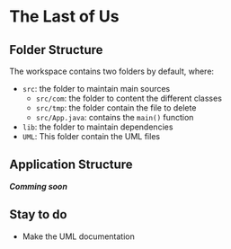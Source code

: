 # The Last of Us

## Folder Structure

The workspace contains two folders by default, where:

- `src`: the folder to maintain main sources
  - `src/com`: the folder to content the different classes
  - `src/tmp`: the folder contain the file to delete
  - `src/App.java`: contains the `main()` function
- `lib`: the folder to maintain dependencies
- `UML`: This folder contain the UML files

## Application Structure

***Comming soon***

## Stay to do

 - Make the UML documentation